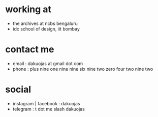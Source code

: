 # working at 
  - the archives at ncbs bengaluru
  - idc school of design, iit bombay

# contact me 
  - email : dakuojas at gmail dot com
  - phone : plus nine one nine nine six nine two zero four two nine two

# social
  - instagram | facebook : dakuojas
  - telegram : t dot me slash dakuojas



